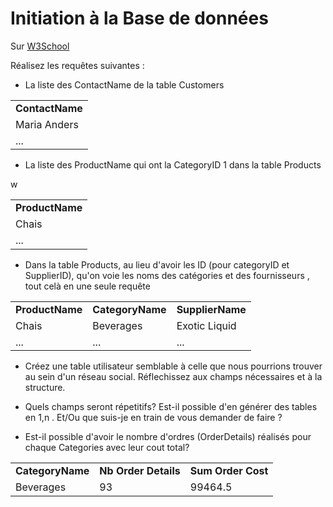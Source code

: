 # Initiation à la Base de données

Sur [W3School](http://www.w3schools.com/sql/trysql.asp?filename=trysql_select_all)

Réalisez les requêtes suivantes : 
* La liste des ContactName de la table Customers
<table><tr><td><b>ContactName</b></td></tr>
<tr><td>Maria Anders</td><tr>
<tr><td>...</td><tr>
</table>

* La liste des ProductName qui ont la CategoryID 1 dans la table Products
<table><tr><td><b>ProductName</b></td></tr>
<tr><td>Chais</td><tr>w
<tr><td>...</td><tr>
</table>

*  Dans la table Products, au lieu d'avoir les ID  (pour categoryID et SupplierID), qu'on voie les noms des catégories et des fournisseurs , tout celà en une seule requête
<table><tr><td><b>ProductName</b></td><td><b>CategoryName</b></td><td><b>SupplierName</b></td></tr>
<tr><td>Chais</td><td>Beverages</td><td>Exotic Liquid</td><tr>
<tr><td>...</td><td>...</td><td>...</td><tr>
</table>

* Créez une table utilisateur semblable à celle que nous pourrions trouver au sein d'un réseau social. Réflechissez aux champs nécessaires et à la structure.

* Quels champs seront répetitifs? Est-il possible d'en générer des tables en 1,n . Et/Ou que suis-je en train de vous demander  de faire ?

* Est-il possible d'avoir le nombre d'ordres (OrderDetails) réalisés pour chaque Categories avec leur cout total?
<table><tr><td><b>CategoryName</b></td><td><b>Nb Order Details</b></td><td><b>Sum Order Cost</b></td></tr>
<tr><td>Beverages</td><td>93</td><td>99464.5</td></tr>
</table>
